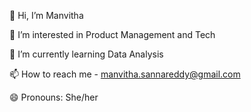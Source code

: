 👋 Hi, I’m Manvitha

👀 I’m interested in Product Management and Tech

🌱 I’m currently learning Data Analysis

📫 How to reach me - manvitha.sannareddy@gmail.com

😄 Pronouns: She/her


<!---
manvi151/manvi151 is a ✨ special ✨ repository because its `README.md` (this file) appears on your GitHub profile.
You can click the Preview link to take a look at your changes.
--->
